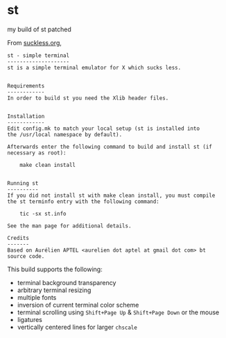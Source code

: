 # st
my build of st patched

From [suckless.org](https://st.suckless.org),

```
st - simple terminal
--------------------
st is a simple terminal emulator for X which sucks less.


Requirements
------------
In order to build st you need the Xlib header files.


Installation
------------
Edit config.mk to match your local setup (st is installed into
the /usr/local namespace by default).

Afterwards enter the following command to build and install st (if
necessary as root):

    make clean install


Running st
----------
If you did not install st with make clean install, you must compile
the st terminfo entry with the following command:

    tic -sx st.info

See the man page for additional details.

Credits
-------
Based on Aurélien APTEL <aurelien dot aptel at gmail dot com> bt source code.
```

This build supports the following:

- terminal background transparency
- arbitrary terminal resizing
- multiple fonts
- inversion of current terminal color scheme
- terminal scrolling using `Shift+Page Up` &amp; `Shift+Page Down` or the mouse
- ligatures
- vertically centered lines for larger `chscale`
